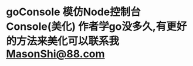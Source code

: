 # goConsole  模仿Node控制台Console(美化)  作者学go没多久,有更好的方法来美化可以联系我 [MasonShi@88.com](mailto:MasonShi@88.com)